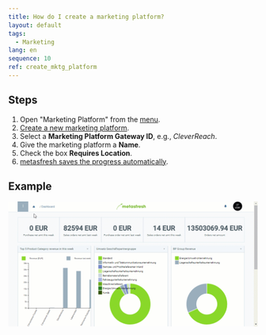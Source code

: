 ```yaml
---
title: How do I create a marketing platform?
layout: default
tags:
  - Marketing
lang: en
sequence: 10
ref: create_mktg_platform
---
```


## Steps
1. Open "Marketing Platform" from the [menu](Menu).
1. [Create a new marketing platform](New_Record_Window).
1. Select a **Marketing Platform Gateway ID**, e.g., *CleverReach*.
1. Give the marketing platform a **Name**.
1. Check the box **Requires Location**.
1. [metasfresh saves the progress automatically](Saveindicator).

## Example
![](assets/Create_MKTG_platform.gif)
